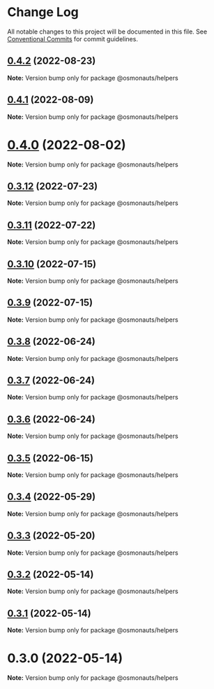 # Change Log

All notable changes to this project will be documented in this file.
See [Conventional Commits](https://conventionalcommits.org) for commit guidelines.

## [0.4.2](https://github.com/osmosis-labs/telescope/compare/@osmonauts/helpers@0.4.1...@osmonauts/helpers@0.4.2) (2022-08-23)

**Note:** Version bump only for package @osmonauts/helpers





## [0.4.1](https://github.com/osmosis-labs/telescope/compare/@osmonauts/helpers@0.4.0...@osmonauts/helpers@0.4.1) (2022-08-09)

**Note:** Version bump only for package @osmonauts/helpers





# [0.4.0](https://github.com/osmosis-labs/telescope/compare/@osmonauts/helpers@0.3.12...@osmonauts/helpers@0.4.0) (2022-08-02)

**Note:** Version bump only for package @osmonauts/helpers





## [0.3.12](https://github.com/osmosis-labs/telescope/compare/@osmonauts/helpers@0.3.11...@osmonauts/helpers@0.3.12) (2022-07-23)

**Note:** Version bump only for package @osmonauts/helpers





## [0.3.11](https://github.com/osmosis-labs/telescope/compare/@osmonauts/helpers@0.3.10...@osmonauts/helpers@0.3.11) (2022-07-22)

**Note:** Version bump only for package @osmonauts/helpers





## [0.3.10](https://github.com/osmosis-labs/telescope/compare/@osmonauts/helpers@0.3.9...@osmonauts/helpers@0.3.10) (2022-07-15)

**Note:** Version bump only for package @osmonauts/helpers





## [0.3.9](https://github.com/osmosis-labs/telescope/compare/@osmonauts/helpers@0.3.8...@osmonauts/helpers@0.3.9) (2022-07-15)

**Note:** Version bump only for package @osmonauts/helpers





## [0.3.8](https://github.com/osmosis-labs/telescope/compare/@osmonauts/helpers@0.3.7...@osmonauts/helpers@0.3.8) (2022-06-24)

**Note:** Version bump only for package @osmonauts/helpers





## [0.3.7](https://github.com/osmosis-labs/telescope/compare/@osmonauts/helpers@0.3.6...@osmonauts/helpers@0.3.7) (2022-06-24)

**Note:** Version bump only for package @osmonauts/helpers





## [0.3.6](https://github.com/osmosis-labs/telescope/compare/@osmonauts/helpers@0.3.5...@osmonauts/helpers@0.3.6) (2022-06-24)

**Note:** Version bump only for package @osmonauts/helpers





## [0.3.5](https://github.com/osmosis-labs/telescope/compare/@osmonauts/helpers@0.3.4...@osmonauts/helpers@0.3.5) (2022-06-15)

**Note:** Version bump only for package @osmonauts/helpers





## [0.3.4](https://github.com/osmosis-labs/telescope/compare/@osmonauts/helpers@0.3.3...@osmonauts/helpers@0.3.4) (2022-05-29)

**Note:** Version bump only for package @osmonauts/helpers





## [0.3.3](https://github.com/osmosis-labs/telescope/compare/@osmonauts/helpers@0.3.2...@osmonauts/helpers@0.3.3) (2022-05-20)

**Note:** Version bump only for package @osmonauts/helpers





## [0.3.2](https://github.com/osmosis-labs/telescope/compare/@osmonauts/helpers@0.3.1...@osmonauts/helpers@0.3.2) (2022-05-14)

**Note:** Version bump only for package @osmonauts/helpers





## [0.3.1](https://github.com/osmosis-labs/telescope/compare/@osmonauts/helpers@0.3.0...@osmonauts/helpers@0.3.1) (2022-05-14)

**Note:** Version bump only for package @osmonauts/helpers





# 0.3.0 (2022-05-14)

**Note:** Version bump only for package @osmonauts/helpers
